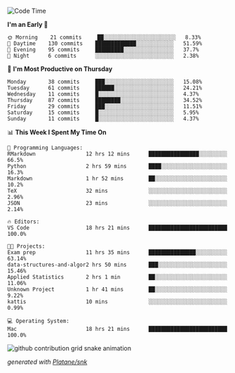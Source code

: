 <!--START_SECTION:waka-->
![Code Time](http://img.shields.io/badge/Code%20Time-125%20hrs%2039%20mins-blue)

**I'm an Early 🐤** 

```text
🌞 Morning    21 commits     ██░░░░░░░░░░░░░░░░░░░░░░░   8.33% 
🌆 Daytime    130 commits    █████████████░░░░░░░░░░░░   51.59% 
🌃 Evening    95 commits     █████████░░░░░░░░░░░░░░░░   37.7% 
🌙 Night      6 commits      ░░░░░░░░░░░░░░░░░░░░░░░░░   2.38%

```
📅 **I'm Most Productive on Thursday** 

```text
Monday       38 commits     ███░░░░░░░░░░░░░░░░░░░░░░   15.08% 
Tuesday      61 commits     ██████░░░░░░░░░░░░░░░░░░░   24.21% 
Wednesday    11 commits     █░░░░░░░░░░░░░░░░░░░░░░░░   4.37% 
Thursday     87 commits     ████████░░░░░░░░░░░░░░░░░   34.52% 
Friday       29 commits     ███░░░░░░░░░░░░░░░░░░░░░░   11.51% 
Saturday     15 commits     █░░░░░░░░░░░░░░░░░░░░░░░░   5.95% 
Sunday       11 commits     █░░░░░░░░░░░░░░░░░░░░░░░░   4.37%

```


📊 **This Week I Spent My Time On** 

```text
💬 Programming Languages: 
RMarkdown                12 hrs 12 mins      ████████████████░░░░░░░░░   66.5% 
Python                   2 hrs 59 mins       ████░░░░░░░░░░░░░░░░░░░░░   16.3% 
Markdown                 1 hr 52 mins        ██░░░░░░░░░░░░░░░░░░░░░░░   10.2% 
TeX                      32 mins             ░░░░░░░░░░░░░░░░░░░░░░░░░   2.96% 
JSON                     23 mins             ░░░░░░░░░░░░░░░░░░░░░░░░░   2.14%

🔥 Editors: 
VS Code                  18 hrs 21 mins      █████████████████████████   100.0%

🐱‍💻 Projects: 
Exam prep                11 hrs 35 mins      ███████████████░░░░░░░░░░   63.14% 
data-structures-and-algor2 hrs 50 mins       ███░░░░░░░░░░░░░░░░░░░░░░   15.46% 
Applied Statistics       2 hrs 1 min         ██░░░░░░░░░░░░░░░░░░░░░░░   11.06% 
Unknown Project          1 hr 41 mins        ██░░░░░░░░░░░░░░░░░░░░░░░   9.22% 
kattis                   10 mins             ░░░░░░░░░░░░░░░░░░░░░░░░░   0.99%

💻 Operating System: 
Mac                      18 hrs 21 mins      █████████████████████████   100.0%

```


<!--END_SECTION:waka-->


<!--Snake Game-->
![github contribution grid snake animation](https://raw.githubusercontent.com/viggo-gascou/viggo-gascou/output/github-contribution-grid-snake.svg)

_generated with [Platane/snk](https://github.com/Platane/snk)_
<!--Snake Game-->

